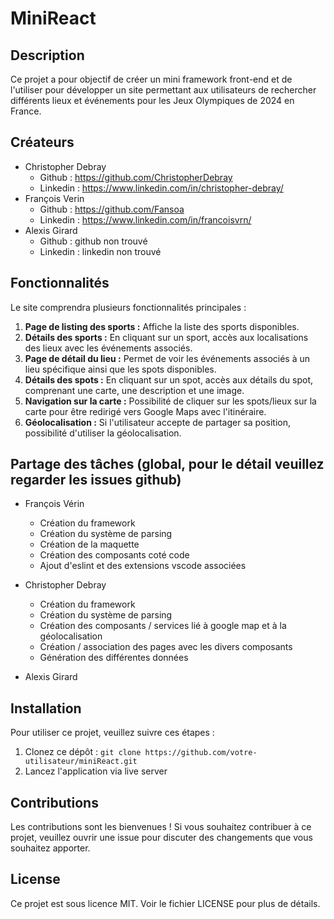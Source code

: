 # MiniReact

## Description

Ce projet a pour objectif de créer un mini framework front-end et de l'utiliser pour développer un site permettant aux utilisateurs de rechercher différents lieux et événements pour les Jeux Olympiques de 2024 en France.

## Créateurs

- Christopher Debray
  - Github : https://github.com/ChristopherDebray
  - Linkedin : https://www.linkedin.com/in/christopher-debray/
- François Verin
  - Github : https://github.com/Fansoa
  - Linkedin : https://www.linkedin.com/in/francoisvrn/
- Alexis Girard
  - Github : github non trouvé
  - Linkedin : linkedin non trouvé

## Fonctionnalités

Le site comprendra plusieurs fonctionnalités principales :

1. **Page de listing des sports :** Affiche la liste des sports disponibles.
2. **Détails des sports :** En cliquant sur un sport, accès aux localisations des lieux avec les événements associés.
3. **Page de détail du lieu :** Permet de voir les événements associés à un lieu spécifique ainsi que les spots disponibles.
4. **Détails des spots :** En cliquant sur un spot, accès aux détails du spot, comprenant une carte, une description et une image.
5. **Navigation sur la carte :** Possibilité de cliquer sur les spots/lieux sur la carte pour être redirigé vers Google Maps avec l'itinéraire.
6. **Géolocalisation :** Si l'utilisateur accepte de partager sa position, possibilité d'utiliser la géolocalisation.

## Partage des tâches (global, pour le détail veuillez regarder les issues github)

- François Vérin
  - Création du framework
  - Création du système de parsing
  - Création de la maquette
  - Création des composants coté code
  - Ajout d'eslint et des extensions vscode associées

- Christopher Debray
  - Création du framework
  - Création du système de parsing
  - Création des composants / services lié à google map et à la géolocalisation
  - Création / association des pages avec les divers composants
  - Génération des différentes données

- Alexis Girard

## Installation
Pour utiliser ce projet, veuillez suivre ces étapes :
1. Clonez ce dépôt : `git clone https://github.com/votre-utilisateur/miniReact.git`
2. Lancez l'application via live server

## Contributions
Les contributions sont les bienvenues ! Si vous souhaitez contribuer à ce projet, veuillez ouvrir une issue pour discuter des changements que vous souhaitez apporter.

## License
Ce projet est sous licence MIT. Voir le fichier LICENSE pour plus de détails.
